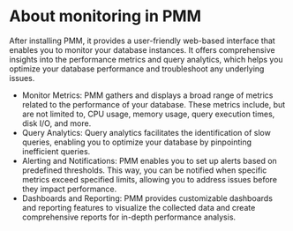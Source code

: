 # About monitoring in PMM

After installing PMM, it provides a user-friendly web-based interface that enables you to monitor your database instances. It offers comprehensive insights into the performance metrics and query analytics, which helps you optimize your database performance and troubleshoot any underlying issues.

- Monitor Metrics: PMM gathers and displays a broad range of metrics related to the performance of your database. These metrics include, but are not limited to, CPU usage, memory usage, query execution times, disk I/O, and more. 
- Query Analytics: Query analytics facilitates the identification of slow queries, enabling you to optimize your database by pinpointing inefficient queries. 
- Alerting and Notifications: PMM enables you to set up alerts based on predefined thresholds. This way, you can be notified when specific metrics exceed specified limits, allowing you to address issues before they impact performance.
- Dashboards and Reporting: PMM provides customizable dashboards and reporting features to visualize the collected data and create comprehensive reports for in-depth performance analysis.







